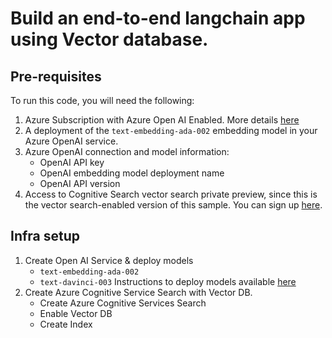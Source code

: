 # Build an end-to-end langchain app using Vector database.

## Pre-requisites
To run this code, you will need the following:

1. Azure Subscription with Azure Open AI Enabled. More details [here](https://learn.microsoft.com/en-us/legal/cognitive-services/openai/limited-access)
1. A deployment of the `text-embedding-ada-002` embedding model in your Azure OpenAI service. 
1. Azure OpenAI connection and model information:
   - OpenAI API key
   - OpenAI embedding model deployment name
   - OpenAI API version
1. Access to Cognitive Search vector search private preview, since this is the vector search-enabled version of this sample. You can sign up [here](https://aka.ms/VectorSearchSignUp).

## Infra setup

1. Create Open AI Service & deploy models
   - `text-embedding-ada-002`
   - `text-davinci-003`
Instructions to deploy models available [here](https://microsoftlearning.github.io/mslearn-openai/Instructions/Labs/01-get-started-azure-openai.html)
2. Create Azure Cognitive Service Search with Vector DB. 
   - Create Azure Cognitive Services Search
   - Enable Vector DB
   - Create Index





